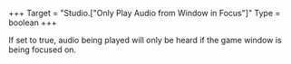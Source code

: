 +++
Target = "Studio.["Only Play Audio from Window in Focus"]"
Type = boolean
+++

If set to true, audio being played will only be heard if the game window is being focused on.